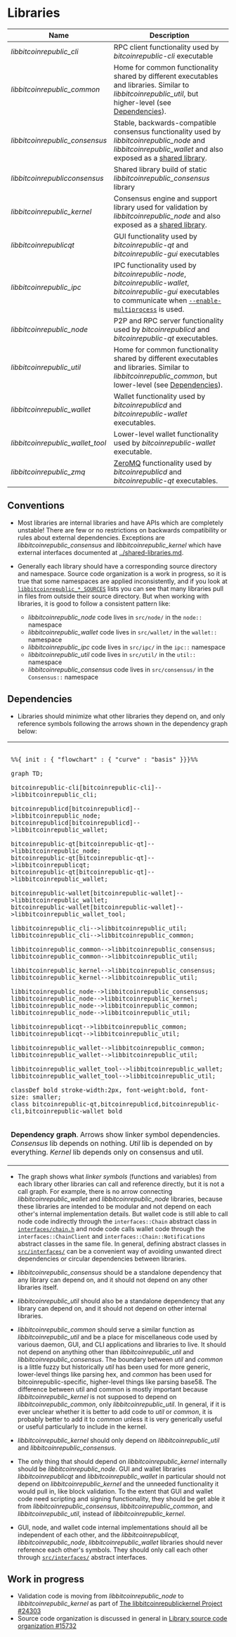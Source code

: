 # Libraries

| Name                     | Description |
|--------------------------|-------------|
| *libbitcoinrepublic_cli*         | RPC client functionality used by *bitcoinrepublic-cli* executable |
| *libbitcoinrepublic_common*      | Home for common functionality shared by different executables and libraries. Similar to *libbitcoinrepublic_util*, but higher-level (see [Dependencies](#dependencies)). |
| *libbitcoinrepublic_consensus*   | Stable, backwards-compatible consensus functionality used by *libbitcoinrepublic_node* and *libbitcoinrepublic_wallet* and also exposed as a [shared library](../shared-libraries.md). |
| *libbitcoinrepublicconsensus*    | Shared library build of static *libbitcoinrepublic_consensus* library |
| *libbitcoinrepublic_kernel*      | Consensus engine and support library used for validation by *libbitcoinrepublic_node* and also exposed as a [shared library](../shared-libraries.md). |
| *libbitcoinrepublicqt*           | GUI functionality used by *bitcoinrepublic-qt* and *bitcoinrepublic-gui* executables |
| *libbitcoinrepublic_ipc*         | IPC functionality used by *bitcoinrepublic-node*, *bitcoinrepublic-wallet*, *bitcoinrepublic-gui* executables to communicate when [`--enable-multiprocess`](multiprocess.md) is used. |
| *libbitcoinrepublic_node*        | P2P and RPC server functionality used by *bitcoinrepublicd* and *bitcoinrepublic-qt* executables. |
| *libbitcoinrepublic_util*        | Home for common functionality shared by different executables and libraries. Similar to *libbitcoinrepublic_common*, but lower-level (see [Dependencies](#dependencies)). |
| *libbitcoinrepublic_wallet*      | Wallet functionality used by *bitcoinrepublicd* and *bitcoinrepublic-wallet* executables. |
| *libbitcoinrepublic_wallet_tool* | Lower-level wallet functionality used by *bitcoinrepublic-wallet* executable. |
| *libbitcoinrepublic_zmq*         | [ZeroMQ](../zmq.md) functionality used by *bitcoinrepublicd* and *bitcoinrepublic-qt* executables. |

## Conventions

- Most libraries are internal libraries and have APIs which are completely unstable! There are few or no restrictions on backwards compatibility or rules about external dependencies. Exceptions are *libbitcoinrepublic_consensus* and *libbitcoinrepublic_kernel* which have external interfaces documented at [../shared-libraries.md](../shared-libraries.md).

- Generally each library should have a corresponding source directory and namespace. Source code organization is a work in progress, so it is true that some namespaces are applied inconsistently, and if you look at [`libbitcoinrepublic_*_SOURCES`](../../src/Makefile.am) lists you can see that many libraries pull in files from outside their source directory. But when working with libraries, it is good to follow a consistent pattern like:

  - *libbitcoinrepublic_node* code lives in `src/node/` in the `node::` namespace
  - *libbitcoinrepublic_wallet* code lives in `src/wallet/` in the `wallet::` namespace
  - *libbitcoinrepublic_ipc* code lives in `src/ipc/` in the `ipc::` namespace
  - *libbitcoinrepublic_util* code lives in `src/util/` in the `util::` namespace
  - *libbitcoinrepublic_consensus* code lives in `src/consensus/` in the `Consensus::` namespace

## Dependencies

- Libraries should minimize what other libraries they depend on, and only reference symbols following the arrows shown in the dependency graph below:

<table><tr><td>

```mermaid

%%{ init : { "flowchart" : { "curve" : "basis" }}}%%

graph TD;

bitcoinrepublic-cli[bitcoinrepublic-cli]-->libbitcoinrepublic_cli;

bitcoinrepublicd[bitcoinrepublicd]-->libbitcoinrepublic_node;
bitcoinrepublicd[bitcoinrepublicd]-->libbitcoinrepublic_wallet;

bitcoinrepublic-qt[bitcoinrepublic-qt]-->libbitcoinrepublic_node;
bitcoinrepublic-qt[bitcoinrepublic-qt]-->libbitcoinrepublicqt;
bitcoinrepublic-qt[bitcoinrepublic-qt]-->libbitcoinrepublic_wallet;

bitcoinrepublic-wallet[bitcoinrepublic-wallet]-->libbitcoinrepublic_wallet;
bitcoinrepublic-wallet[bitcoinrepublic-wallet]-->libbitcoinrepublic_wallet_tool;

libbitcoinrepublic_cli-->libbitcoinrepublic_util;
libbitcoinrepublic_cli-->libbitcoinrepublic_common;

libbitcoinrepublic_common-->libbitcoinrepublic_consensus;
libbitcoinrepublic_common-->libbitcoinrepublic_util;

libbitcoinrepublic_kernel-->libbitcoinrepublic_consensus;
libbitcoinrepublic_kernel-->libbitcoinrepublic_util;

libbitcoinrepublic_node-->libbitcoinrepublic_consensus;
libbitcoinrepublic_node-->libbitcoinrepublic_kernel;
libbitcoinrepublic_node-->libbitcoinrepublic_common;
libbitcoinrepublic_node-->libbitcoinrepublic_util;

libbitcoinrepublicqt-->libbitcoinrepublic_common;
libbitcoinrepublicqt-->libbitcoinrepublic_util;

libbitcoinrepublic_wallet-->libbitcoinrepublic_common;
libbitcoinrepublic_wallet-->libbitcoinrepublic_util;

libbitcoinrepublic_wallet_tool-->libbitcoinrepublic_wallet;
libbitcoinrepublic_wallet_tool-->libbitcoinrepublic_util;

classDef bold stroke-width:2px, font-weight:bold, font-size: smaller;
class bitcoinrepublic-qt,bitcoinrepublicd,bitcoinrepublic-cli,bitcoinrepublic-wallet bold
```
</td></tr><tr><td>

**Dependency graph**. Arrows show linker symbol dependencies. *Consensus* lib depends on nothing. *Util* lib is depended on by everything. *Kernel* lib depends only on consensus and util.

</td></tr></table>

- The graph shows what _linker symbols_ (functions and variables) from each library other libraries can call and reference directly, but it is not a call graph. For example, there is no arrow connecting *libbitcoinrepublic_wallet* and *libbitcoinrepublic_node* libraries, because these libraries are intended to be modular and not depend on each other's internal implementation details. But wallet code is still able to call node code indirectly through the `interfaces::Chain` abstract class in [`interfaces/chain.h`](../../src/interfaces/chain.h) and node code calls wallet code through the `interfaces::ChainClient` and `interfaces::Chain::Notifications` abstract classes in the same file. In general, defining abstract classes in [`src/interfaces/`](../../src/interfaces/) can be a convenient way of avoiding unwanted direct dependencies or circular dependencies between libraries.

- *libbitcoinrepublic_consensus* should be a standalone dependency that any library can depend on, and it should not depend on any other libraries itself.

- *libbitcoinrepublic_util* should also be a standalone dependency that any library can depend on, and it should not depend on other internal libraries.

- *libbitcoinrepublic_common* should serve a similar function as *libbitcoinrepublic_util* and be a place for miscellaneous code used by various daemon, GUI, and CLI applications and libraries to live. It should not depend on anything other than *libbitcoinrepublic_util* and *libbitcoinrepublic_consensus*. The boundary between _util_ and _common_ is a little fuzzy but historically _util_ has been used for more generic, lower-level things like parsing hex, and _common_ has been used for bitcoinrepublic-specific, higher-level things like parsing base58. The difference between util and common is mostly important because *libbitcoinrepublic_kernel* is not supposed to depend on *libbitcoinrepublic_common*, only *libbitcoinrepublic_util*. In general, if it is ever unclear whether it is better to add code to *util* or *common*, it is probably better to add it to *common* unless it is very generically useful or useful particularly to include in the kernel.


- *libbitcoinrepublic_kernel* should only depend on *libbitcoinrepublic_util* and *libbitcoinrepublic_consensus*.

- The only thing that should depend on *libbitcoinrepublic_kernel* internally should be *libbitcoinrepublic_node*. GUI and wallet libraries *libbitcoinrepublicqt* and *libbitcoinrepublic_wallet* in particular should not depend on *libbitcoinrepublic_kernel* and the unneeded functionality it would pull in, like block validation. To the extent that GUI and wallet code need scripting and signing functionality, they should be get able it from *libbitcoinrepublic_consensus*, *libbitcoinrepublic_common*, and *libbitcoinrepublic_util*, instead of *libbitcoinrepublic_kernel*.

- GUI, node, and wallet code internal implementations should all be independent of each other, and the *libbitcoinrepublicqt*, *libbitcoinrepublic_node*, *libbitcoinrepublic_wallet* libraries should never reference each other's symbols. They should only call each other through [`src/interfaces/`](`../../src/interfaces/`) abstract interfaces.

## Work in progress

- Validation code is moving from *libbitcoinrepublic_node* to *libbitcoinrepublic_kernel* as part of [The libbitcoinrepublickernel Project #24303](https://github.com/sherkitty/bitcoinrepublic/issues/24303)
- Source code organization is discussed in general in [Library source code organization #15732](https://github.com/sherkitty/bitcoinrepublic/issues/15732)
